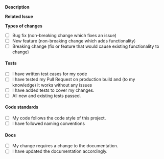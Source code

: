**Description**

<!-- A brief description of the pull request. -->

**Related Issue**

<!-- If applicable -->

**Types of changes**
 - [ ] Bug fix (non-breaking change which fixes an issue) 
 - [ ] New feature (non-breaking change which adds functionality)
 - [ ] Breaking change
       (fix or feature that would cause existing functionality to change)

#### Tests
 - [ ] I have written test cases for my code
 - [ ]  I have tested my Pull Request on production build and (to my knowledge) it works without any issues
 - [ ] I have added tests to cover my changes.
 - [ ] All new and existing tests passed.

#### Code standards
 - [ ] My code follows the code style of this project. 
 - [ ] I have followed naming conventions

#### Docs

 - [ ] My change requires a change to the documentation.
 - [ ] I have updated the documentation accordingly.
